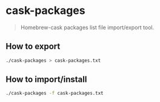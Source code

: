 cask-packages
=============

> Homebrew-cask packages list file import/export tool.

How to export
-------------

```bash
./cask-packages > cask-packages.txt
```

How to import/install
---------------------

```bash
./cask-packages -f cask-packages.txt
```
